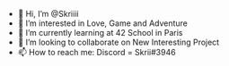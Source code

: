 - 👋 Hi, I’m @Skriiii
- 👀 I’m interested in Love, Game and Adventure
- 🌱 I’m currently learning at 42 School in Paris
- 💞️ I’m looking to collaborate on New Interesting Project
- 📫 How to reach me: Discord = Skrii#3946

<!---
Skriiii/Skriiii is a ✨ special ✨ repository because its `README.md` (this file) appears on your GitHub profile.
You can click the Preview link to take a look at your changes.
--->
